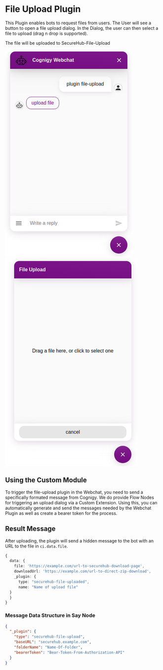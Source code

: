 # File Upload Plugin
This Plugin enables bots to request files from users.
The User will see a button to open a file upload dialog.
In the Dialog, the user can then select a file to upload (drag n drop is supported).

The file will be uploaded to SecureHub-File-Upload

![file upload button](./docs/file-upload-button.png)
![file upload dialog](./docs/file-upload-dialog.png)

## Using the Custom Module
To trigger the file-upload plugin in the Webchat, you need to send a specifically formated message from Cognigy. 
We do provide Flow Nodes for triggering an upload dialog via a Custom Extension. Using this, you can automatically generate and send the messages needed by the Webchat Plugin as well as create a bearer token for the process.

## Result Message
After uploading, the plugin will send a hidden message to the bot with an URL to the file in `ci.data.file`.
```typescript
{
  data: {
    file: 'https://example.com/url-to-securehub-download-page',
    downloadUrl: 'https://example.com/url-to-direct-zip-download',
    _plugin: {
      type: "securehub-file-uploaded",
      name: "Name of upload file"
  }
  }
}
```

### Message Data Structure in Say Node

```json
{
  "_plugin": {
    "type": "securehub-file-upload",
    "baseURL": "securehub.example.com",
    "folderName": "Name-Of-Folder",
    "bearerToken": "Bear-Token-From-Authorization-API"
  }
}
```